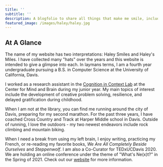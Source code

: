 ```yaml
---
title: ''
subtitle: ''
description: A blogfolio to share all things that make me smile, including running many miles
featured_image: /images/haley/haley.jpg
---
```


## At A Glance
The name of my website has two interpretations: Haley Smiles and Haley's Miles. I have collected many "hats" over the years and this website is intended to give a glimpse into each. In laymans terms, I am a fourth year undergraduate pursuing a B.S. in Computer Science at the University of California, Davis.

I worked as a research assistant in the [Cognition in Context Lab](https://cognitionincontext.ucdavis.edu) at the Center for Mind and Brain during my junior year. My main topics of interest include the development of creative problem solving, resilience, and delayed gratification during childhood.

When I am not at the library, you can find me running around the city of Davis, preparing for my second marathon. For the past three years, I have coached Cross Country and Track at Harper Middle school in Davis. Outside of running, I love the outdoors - my two newest endeavors include rock climbing and mountain biking.

When I need a break from using my left brain, I enjoy writing, practicing my French, or re-reading my favorite books, *We Are All Completely Beside Ourselves* and *Steppenwolf*. I am also a Co-Curator for TEDxUCDavis 2020. We are holding an online conference under the theme of "What's Ne(x)t?" in the Spring of 2021. Check out our [website](http://www.tedxucdavis.org) for more information.
